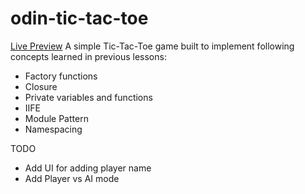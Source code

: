 # odin-tic-tac-toe
[Live Preview](https://norphel.github.io/odin-tic-tac-toe/)
A simple Tic-Tac-Toe game built to implement following concepts learned in previous lessons:
* Factory functions
* Closure
* Private variables and functions
* IIFE
* Module Pattern
* Namespacing

TODO
* Add UI for adding player name
* Add Player vs AI mode

